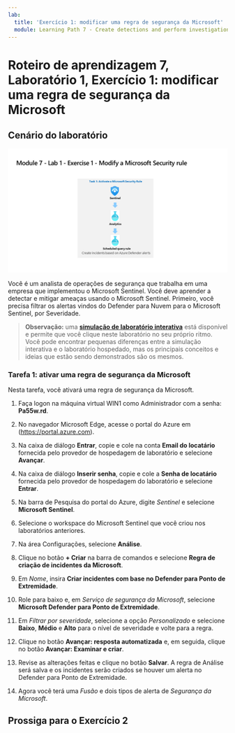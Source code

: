 ```yaml
---
lab:
  title: 'Exercício 1: modificar uma regra de segurança da Microsoft'
  module: Learning Path 7 - Create detections and perform investigations using Microsoft Sentinel
---
```


# Roteiro de aprendizagem 7, Laboratório 1, Exercício 1: modificar uma regra de segurança da Microsoft

## Cenário do laboratório

![Visão geral do laboratório.](../Media/SC-200-Lab_Diagrams_Mod7_L1_Ex1.png)

Você é um analista de operações de segurança que trabalha em uma empresa que implementou o Microsoft Sentinel. Você deve aprender a detectar e mitigar ameaças usando o Microsoft Sentinel. Primeiro, você precisa filtrar os alertas vindos do Defender para Nuvem para o Microsoft Sentinel, por Severidade. 

>**Observação:** uma **[simulação de laboratório interativa](https://mslabs.cloudguides.com/guides/SC-200%20Lab%20Simulation%20-%20Modify%20a%20Microsoft%20Security%20rule)** está disponível e permite que você clique neste laboratório no seu próprio ritmo. Você pode encontrar pequenas diferenças entre a simulação interativa e o laboratório hospedado, mas os principais conceitos e ideias que estão sendo demonstrados são os mesmos. 


### Tarefa 1: ativar uma regra de segurança da Microsoft

Nesta tarefa, você ativará uma regra de segurança da Microsoft.

1. Faça logon na máquina virtual WIN1 como Administrador com a senha: **Pa55w.rd**.  

1. No navegador Microsoft Edge, acesse o portal do Azure em (https://portal.azure.com).

1. Na caixa de diálogo **Entrar**, copie e cole na conta **Email do locatário** fornecida pelo provedor de hospedagem de laboratório e selecione **Avançar**.

1. Na caixa de diálogo **Inserir senha**, copie e cole a **Senha de locatário** fornecida pelo provedor de hospedagem do laboratório e selecione **Entrar**.

1. Na barra de Pesquisa do portal do Azure, digite *Sentinel* e selecione **Microsoft Sentinel**.

1. Selecione o workspace do Microsoft Sentinel que você criou nos laboratórios anteriores.

1. Na área Configurações, selecione **Análise**.

1. Clique no botão **+ Criar** na barra de comandos e selecione **Regra de criação de incidentes da Microsoft**.

1. Em *Nome*, insira **Criar incidentes com base no Defender para Ponto de Extremidade**.

1. Role para baixo e, em *Serviço de segurança da Microsoft*, selecione **Microsoft Defender para Ponto de Extremidade**.

1. Em *Filtrar por severidade*, selecione a opção *Personalizado* e selecione **Baixo**, **Médio** e **Alto** para o nível de severidade e volte para a regra.

1. Clique no botão **Avançar: resposta automatizada** e, em seguida, clique no botão **Avançar: Examinar e criar**.

1. Revise as alterações feitas e clique no botão **Salvar**. A regra de Análise será salva e os incidentes serão criados se houver um alerta no Defender para Ponto de Extremidade.

1. Agora você terá uma *Fusão* e dois tipos de alerta de *Segurança da Microsoft*.

## Prossiga para o Exercício 2
